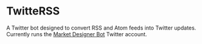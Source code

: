 # TwitteRSS 
A Twitter bot designed to convert RSS and Atom feeds into Twitter updates. Currently runs the [Market Designer Bot](https://twitter.com/MarketDesignBot) Twitter account.
